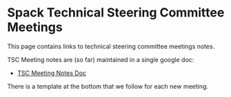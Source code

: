 # Spack Technical Steering Committee Meetings

This page contains links to technical steering committee meetings notes.

TSC Meeting notes are (so far) maintained in a single google doc:

* [TSC Meeting Notes Doc](https://docs.google.com/document/d/1od4RtWCmE-1xnUpaojnC8aUT4SMTsxQoaQrupLBB-dw/edit?usp=sharing)

There is a template at the bottom that we follow for each new meeting.
